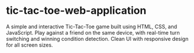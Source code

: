 # tic-tac-toe-web-application
A simple and interactive Tic-Tac-Toe game built using HTML, CSS, and JavaScript. Play against a friend on the same device, with real-time turn switching and winning condition detection. Clean UI with responsive design for all screen sizes.
